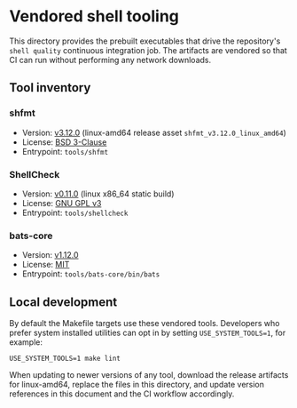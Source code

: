 # Vendored shell tooling

This directory provides the prebuilt executables that drive the repository's
`shell quality` continuous integration job.  The artifacts are vendored so that
CI can run without performing any network downloads.

## Tool inventory

### shfmt
- Version: [v3.12.0](https://github.com/mvdan/sh/releases/tag/v3.12.0) (linux-amd64 release asset `shfmt_v3.12.0_linux_amd64`)
- License: [BSD 3-Clause](LICENSES/shfmt)
- Entrypoint: `tools/shfmt`

### ShellCheck
- Version: [v0.11.0](https://github.com/koalaman/shellcheck/releases/tag/v0.11.0) (linux x86_64 static build)
- License: [GNU GPL v3](LICENSES/shellcheck)
- Entrypoint: `tools/shellcheck`

### bats-core
- Version: [v1.12.0](https://github.com/bats-core/bats-core/releases/tag/v1.12.0)
- License: [MIT](bats-core/LICENSE.md)
- Entrypoint: `tools/bats-core/bin/bats`

## Local development

By default the Makefile targets use these vendored tools.  Developers who prefer
system installed utilities can opt in by setting `USE_SYSTEM_TOOLS=1`, for
example:

```
USE_SYSTEM_TOOLS=1 make lint
```

When updating to newer versions of any tool, download the release artifacts for
linux-amd64, replace the files in this directory, and update version references
in this document and the CI workflow accordingly.
